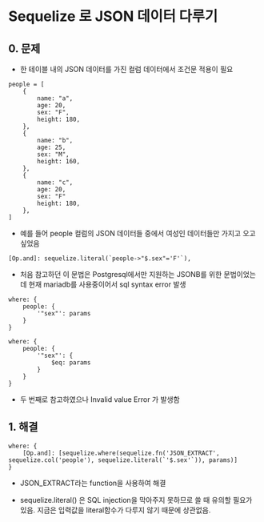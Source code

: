 # Sequelize 로 JSON 데이터 다루기

## 0. 문제

- 한 테이블 내의 JSON 데이터를 가진 컬럼 데이터에서 조건문 적용이 필요

```
people = [
    {
        name: "a",
        age: 20,
        sex: "F",
        height: 180,
    },
    {
        name: "b",
        age: 25,
        sex: "M",
        height: 160,
    },
    {
        name: "c",
        age: 20,
        sex: "F"
        height: 180,
    },
]
```

- 예를 들어 people 컬럼의 JSON 데이터들 중에서 여성인 데이터들만 가지고 오고 싶었음

```
[Op.and]: sequelize.literal(`people->"$.sex"='F'`),
```

- 처음 참고하던 이 문법은 Postgresql에서만 지원하는 JSONB를 위한 문법이었는데 현재 mariadb를 사용중이어서 sql syntax error 발생

```
where: {
    people: {
        '"sex"': params
    }
}
```
```
where: {
    people: {
        '"sex"': {
            $eq: params
        }
    }
}
```

- 두 번째로 참고하였으나 Invalid value Error 가 발생함

## 1. 해결

```
where: {
    [Op.and]: [sequelize.where(sequelize.fn('JSON_EXTRACT', sequelize.col('people'), sequelize.literal(`'$.sex'`)), params)]
}
```

- JSON_EXTRACT라는 function을 사용하여 해결

- sequelize.literal() 은 SQL injection을 막아주지 못하므로 쓸 때 유의할 필요가 있음. 지금은 입력값을 literal함수가 다루지 않기 때문에 상관없음.